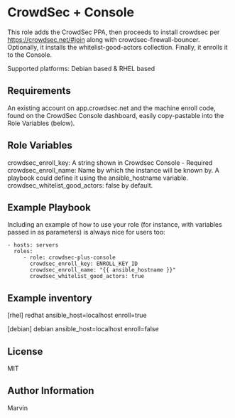 CrowdSec + Console
==================

This role adds the CrowdSec PPA, then proceeds to install crowdsec per https://crowdsec.net/#join
along with crowdsec-firewall-bouncer. Optionally, it installs the
whitelist-good-actors collection. Finally, it enrolls it to the Console.

Supported platforms: Debian based & RHEL based

Requirements
------------

An existing account on app.crowdsec.net and the machine enroll code, found on the CrowdSec Console
dashboard, easily copy-pastable into the Role Variables (below).

Role Variables
--------------

crowdsec_enroll_key: A string shown in Crowdsec Console - Required
crowdsec_enroll_name: Name by which the instance will be known by. A
playbook could define it using the ansible_hostname variable.
crowdsec_whitelist_good_actors: false by default.

Example Playbook
----------------

Including an example of how to use your role (for instance, with variables passed in as parameters) is always nice for users too:

    - hosts: servers
      roles:
         - role: crowdsec-plus-console
           crowdsec_enroll_key: ENROLL_KEY_ID
           crowdsec_enroll_name: "{{ ansible_hostname }}"
           crowdsec_whitelist_good_actors: true

Example inventory
----------------

[rhel]
redhat ansible_host=localhost enroll=true

[debian]
debian ansible_host=localhost enroll=false

License
-------

MIT

Author Information
------------------

Marvin
